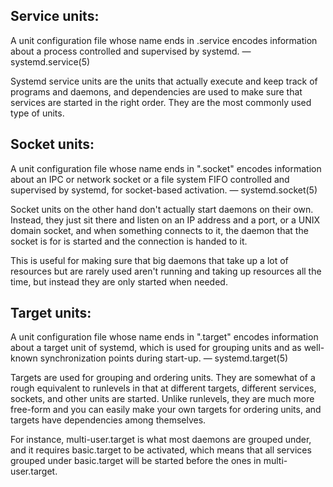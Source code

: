 ## Service units:
A unit configuration file whose name ends in .service encodes
information about a process controlled and supervised by systemd.
— systemd.service(5)

Systemd service units are the units that actually execute and keep track of programs and daemons, and dependencies are used to make sure that services are started in the right order. They are the most commonly used type of units.

## Socket units:
A unit configuration file whose name ends in ".socket" encodes
information about an IPC or network socket or a file system FIFO
controlled and supervised by systemd, for socket-based activation.
— systemd.socket(5)

Socket units on the other hand don't actually start daemons on their own. Instead, they just sit there and listen on an IP address and a port, or a UNIX domain socket, and when something connects to it, the daemon that the socket is for is started and the connection is handed to it.

This is useful for making sure that big daemons that take up a lot of resources but are rarely used aren't running and taking up resources all the time, but instead they are only started when needed.

## Target units:
A unit configuration file whose name ends in ".target" encodes
information about a target unit of systemd, which is used for grouping
units and as well-known synchronization points during start-up.
— systemd.target(5)

Targets are used for grouping and ordering units. They are somewhat of a rough equivalent to runlevels in that at different targets, different services, sockets, and other units are started. Unlike runlevels, they are much more free-form and you can easily make your own targets for ordering units, and targets have dependencies among themselves.

For instance, multi-user.target is what most daemons are grouped under, and it requires basic.target to be activated, which means that all services grouped under basic.target will be started before the ones in multi-user.target.
